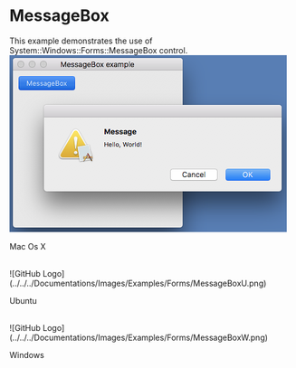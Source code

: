 # MessageBox
This example demonstrates the use of System::Windows::Forms::MessageBox control.
<BR>
![GitHub Logo](../../../Documentations/Images/Examples/Forms/MessageBoxM.png)
<p align="left">Mac Os X</p>
<BR>
![GitHub Logo](../../../Documentations/Images/Examples/Forms/MessageBoxU.png)
<p align="left">Ubuntu</p>
<BR>
![GitHub Logo](../../../Documentations/Images/Examples/Forms/MessageBoxW.png)
<p align="left">Windows</p>
<BR>
